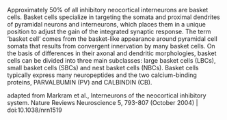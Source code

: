 Approximately 50% of all inhibitory neocortical interneurons are basket cells. Basket cells specialize in targeting the somata and proximal dendrites of pyramidal neurons and interneurons, which places them in a unique position to adjust the gain of the integrated synaptic response. The term ‘basket cell’ comes from the basket-like appearance around pyramidal cell somata that results from convergent innervation by many basket cells. On the basis of differences in their axonal and dendritic morphologies, basket cells can be divided into three main subclasses: large basket cells (LBCs), small basket cells (SBCs) and nest basket cells (NBCs). Basket cells typically express many neuropeptides and the two calcium-binding proteins, PARVALBUMIN (PV) and CALBINDIN (CB).

adapted from Markram et al., Interneurons of the neocortical inhibitory system. Nature Reviews Neuroscience 5, 793-807 (October 2004) | doi:10.1038/nrn1519

